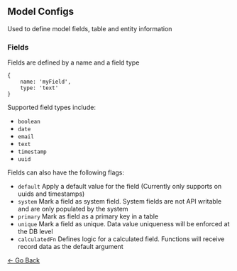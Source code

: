 ## Model Configs
Used to define model fields, table and entity information

### Fields
Fields are defined by a name and a field type
```
{
	name: 'myField',
	type: 'text'
}
```

Supported field types include:
* `boolean`
* `date`
* `email`
* `text`
* `timestamp`
* `uuid`

Fields can also have the following flags:
* `default` Apply a default value for the field (Currently only supports on uuids and timestamps)
* `system` Mark a field as system field. System fields are not API writable and are only populated by the system
* `primary` Mark as field as a primary key in a table
* `unique` Mark a field as unique. Data value uniqueness will be enforced at the DB level
* `calculatedFn` Defines logic for a calculated field. Functions will receive record data as the default argument

[&larr; Go Back](../../README.md)